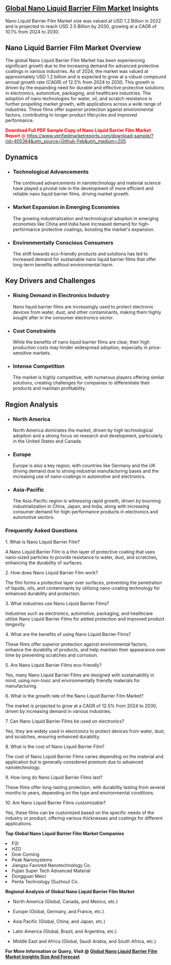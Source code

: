 <h2><a href="https://www.verifiedmarketreports.com/download-sample/?rid=405364&amp;utm_source=Github&amp;utm_medium=205" target="_blank">Global Nano Liquid Barrier Film Market</a> Insights</h2><p>Nano Liquid Barrier Film Market size was valued at USD 1.2 Billion in 2022 and is projected to reach USD 2.5 Billion by 2030, growing at a CAGR of 10.1% from 2024 to 2030.</p><p> <h2>Nano Liquid Barrier Film Market Overview</h2> <p>The global Nano Liquid Barrier Film Market has been experiencing significant growth due to the increasing demand for advanced protective coatings in various industries. As of 2024, the market was valued at approximately USD 1.2 billion and is expected to grow at a robust compound annual growth rate (CAGR) of 12.5% from 2024 to 2030. This growth is driven by the expanding need for durable and effective protective solutions in electronics, automotive, packaging, and healthcare industries. The adoption of nano technologies for water, oil, and scratch resistance is further propelling market growth, with applications across a wide range of industries. These films offer superior protection against environmental factors, contributing to longer product lifecycles and improved performance. <p><span class=""><span style="color: #ff0000;"><strong>Download Full PDF Sample Copy of Nano Liquid Barrier Film Market Report</strong> @ </span><a href="https://www.verifiedmarketreports.com/download-sample/?rid=405364&amp;utm_source=Github-Feb&amp;utm_medium=205" target="_blank">https://www.verifiedmarketreports.com/download-sample/?rid=405364&amp;utm_source=Github-Feb&amp;utm_medium=205</a></span></p> <h2>Dynamics</h2> <ul> <li><h3>Technological Advancements</h3> The continued advancements in nanotechnology and material science have played a pivotal role in the development of more efficient and reliable nano liquid barrier films, driving market growth.</li> <li><h3>Market Expansion in Emerging Economies</h3> The growing industrialization and technological adoption in emerging economies like China and India have increased demand for high-performance protective coatings, boosting the market's expansion.</li> <li><h3>Environmentally Conscious Consumers</h3> The shift towards eco-friendly products and solutions has led to increased demand for sustainable nano liquid barrier films that offer long-term benefits without environmental harm.</li> </ul> <h2>Key Drivers and Challenges</h2> <ul> <li><h3>Rising Demand in Electronics Industry</h3> Nano liquid barrier films are increasingly used to protect electronic devices from water, dust, and other contaminants, making them highly sought after in the consumer electronics sector.</li> <li><h3>Cost Constraints</h3> While the benefits of nano liquid barrier films are clear, their high production costs may hinder widespread adoption, especially in price-sensitive markets.</li> <li><h3>Intense Competition</h3> The market is highly competitive, with numerous players offering similar solutions, creating challenges for companies to differentiate their products and maintain profitability.</li> </ul> <h2>Region Analysis</h2> <ul> <li><h3>North America</h3> North America dominates the market, driven by high technological adoption and a strong focus on research and development, particularly in the United States and Canada.</li> <li><h3>Europe</h3> Europe is also a key region, with countries like Germany and the UK driving demand due to strong industrial manufacturing bases and the increasing use of nano-coatings in automotive and electronics.</li> <li><h3>Asia-Pacific</h3> The Asia-Pacific region is witnessing rapid growth, driven by booming industrialization in China, Japan, and India, along with increasing consumer demand for high-performance products in electronics and automotive sectors.</li> </ul> <h3>Frequently Asked Questions</h3> <p>1. What is Nano Liquid Barrier Film?</p> <p>A Nano Liquid Barrier Film is a thin layer of protective coating that uses nano-sized particles to provide resistance to water, dust, and scratches, enhancing the durability of surfaces.</p> <p>2. How does Nano Liquid Barrier Film work?</p> <p>The film forms a protective layer over surfaces, preventing the penetration of liquids, oils, and contaminants by utilizing nano-coating technology for enhanced durability and protection.</p> <p>3. What industries use Nano Liquid Barrier Films?</p> <p>Industries such as electronics, automotive, packaging, and healthcare utilize Nano Liquid Barrier Films for added protection and improved product longevity.</p> <p>4. What are the benefits of using Nano Liquid Barrier Films?</p> <p>These films offer superior protection against environmental factors, enhance the durability of products, and help maintain their appearance over time by preventing scratches and corrosion.</p> <p>5. Are Nano Liquid Barrier Films eco-friendly?</p> <p>Yes, many Nano Liquid Barrier Films are designed with sustainability in mind, using non-toxic and environmentally friendly materials for manufacturing.</p> <p>6. What is the growth rate of the Nano Liquid Barrier Film Market?</p> <p>The market is projected to grow at a CAGR of 12.5% from 2024 to 2030, driven by increasing demand in various industries.</p> <p>7. Can Nano Liquid Barrier Films be used on electronics?</p> <p>Yes, they are widely used in electronics to protect devices from water, dust, and scratches, ensuring enhanced durability.</p> <p>8. What is the cost of Nano Liquid Barrier Film?</p> <p>The cost of Nano Liquid Barrier Films varies depending on the material and application but is generally considered premium due to advanced nanotechnology.</p> <p>9. How long do Nano Liquid Barrier Films last?</p> <p>These films offer long-lasting protection, with durability lasting from several months to years, depending on the type and environmental conditions.</p> <p>10. Are Nano Liquid Barrier Films customizable?</p> <p>Yes, these films can be customized based on the specific needs of the industry or product, offering various thicknesses and coatings for different applications.</p> </p><p><strong>Top Global Nano Liquid Barrier Film Market Companies</strong></p><div data-test-id=""><p><li>P2I</li><li> HZO</li><li> Dow Corning</li><li> Peak Nanosystems</li><li> Jiangsu Favored Nanotechnology Co.</li><li> Fujian Super Tech Advanced Material</li><li> Dongguan Meici</li><li> Penta Technology (Suzhou) Co.</li></p><div><strong>Regional Analysis of&nbsp;Global Nano Liquid Barrier Film Market</strong></div><ul><li dir="ltr"><p dir="ltr">North America&nbsp;(Global, Canada, and Mexico, etc.)</p></li><li dir="ltr"><p dir="ltr">Europe (Global, Germany, and France, etc.)</p></li><li dir="ltr"><p dir="ltr">Asia Pacific&nbsp;(Global, China, and Japan, etc.)</p></li><li dir="ltr"><p dir="ltr">Latin America&nbsp;(Global, Brazil, and Argentina, etc.)</p></li><li dir="ltr">Middle East and Africa&nbsp;(Global, Saudi Arabia, and South Africa, etc.)</li></ul><p><strong>For More Information or Query, Visit @&nbsp;</strong><strong><a href="https://www.verifiedmarketreports.com/product/nano-liquid-barrier-film-market/?utm_source=Github&amp;utm_medium=205" target="_blank">Global Nano Liquid Barrier Film Market Insights Size And Forecast</a></strong></p></div>
